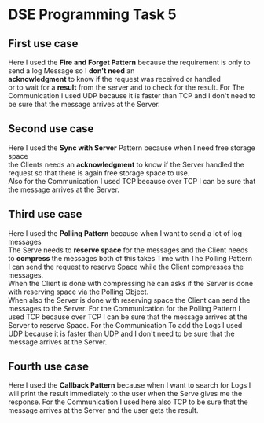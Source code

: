 # DSE Programming Task 5

## First use case

Here I used the **Fire and Forget Pattern** because the requirement is only to send a log Message so I **don't need** an  
**acknowledgment** to know if the request was received or handled  
or to wait for a **result** from the server and to check for the result.
For The Communication I used UDP because it is faster than TCP and I don't need to be sure that the message arrives at the Server.

## Second use case
Here I used the **Sync with Server** Pattern because when I need free storage space  
the Clients needs an **acknowledgment** to know if the Server handled the request so that there is again free storage space to use.  
Also for the Communication I used TCP because over TCP I can be sure that the message arrives at the Server.

## Third use case
Here I used the **Polling Pattern**  because when I want to send a lot of log messages  
The Serve needs to **reserve space** for the messages and the Client needs to **compress** the messages both of this takes Time
with The Polling Pattern I can send the request to reserve Space while the Client compresses the messages.  
When the Client is done with compressing he can asks if the Server is done with reserving space via the Polling Object.  
When also the Server is done with reserving space the Client can send the messages to the Server.
For the Communication for the Polling Pattern I used TCP because over TCP I can be sure that the message arrives at the Server to reserve Space.
For the Communication To add the Logs I used UDP because it is faster than UDP and I don't need to be sure that the message arrives at the Server.

## Fourth use case
Here I used the **Callback Pattern**  because when I want to search for Logs I will print the result immediately to the user when the Serve gives me the response.
For the Communication I used here also TCP to be sure that the message arrives at the Server and the user gets the result.

